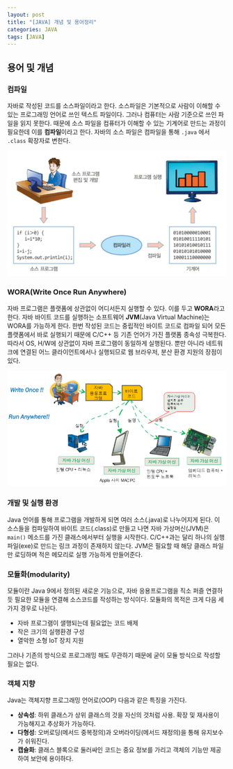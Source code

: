 ```yaml
---
layout: post
title: "[JAVA] 개념 및 용어정리"
categories: JAVA
tags: [JAVA]
---
```


## **용어 및 개념**  
   
 
  
### **컴파일**

자바로 작성된 코드를 소스파일이라고 한다. 소스파일은 기본적으로 사람이 이해할 수 있는 프로그래밍 언어로 쓰인 텍스트 파일이다. 그러나 컴퓨터는 사람 기준으로 쓰인 파일을 읽지 못한다. 
때문에 소스 파일을 컴퓨터가 이해할 수 있는 기계어로 만드는 과정이 필요한데 이를 **컴파일**이라고 한다. 자바의 소스 파일은 컴파일을 통해 `.java` 에서 `.class` 확장자로 변한다.

![image1](/assets/images/JavaImages/17.png)
    
  
### **WORA(Write Once Run Anywhere)**  

 자바 프로그램은 플랫폼에 상관없이 어디서든지 실행할 수 있다. 이를 두고 **WORA**라고 한다. 자바 바이트 코드를 실행하는 소프트웨어 **JVM**(Java Virtual Machine)는 WORA를 가능하게 한다. 
 한번 작성된 코드는 중립적인 바이트 코드로 컴파일 되어 모든 플랫폼에서 바로 실행되기 때문에 C/C++ 등 기존 언어가 가진 플랫폼 종속성 극복한다. 
 따라서 OS, H/W에 상관없이 자바 프로그램이 동일하게 실행된다. 뿐만 아니라 네트워크에 연결된 어느 클라이언트에서나 실행되므로 웹 브라우저, 분산 환경 지원의 장점이 있다. 
  
![image2](/assets/images/JavaImages/18.png) 


### **개발 및 실행 환경**
  
 Java 언어를 통해 프로그램을 개발하게 되면 여러 소스(.java)로 나누어지게 된다. 이 소스들을 컴파일하여 바이트 코드(.class)로 만들고 나면 자바 가상머신(JVM)은 
 `main()` 메소드를 가진 클래스에서부터 실행을 시작한다. C/C++과는 달리 하나의 실행 파일(exe)로 만드는 링크 과정이 존재하지 않는다. 
 JVM은 필요할 때 해당 클래스 파일만 로딩하며 적은 메모리로 실행 가능하게 만들어준다.
  
  
### **모듈화(modularity)**
   
 모듈이란 Java 9에서 정의된 새로운 기능으로, 자바 응용프로그램을 직소 퍼즐 연결하듯 필요한 모듈을 연결해 소스코드를 작성하는 방식이다. 모듈화의 목적은 크게 다음 세 가지 경우로 나뉜다.

- 자바 프로그램이 샐행되는데 필요없는 코드 배제
- 작은 크기의 실행환경 구성
- 열악한 소형 IoT 장치 지원

그러나 기존의 방식으로 프로그래밍 해도 무관하기 때문에 굳이 모듈 방식으로 작성할 필요는 없다.
  
### **객체 지향**

  Java는 객체지향 프로그래밍 언어로(OOP) 다음과 같은 특징을 가진다.

- **상속성**: 하위 클래스가 상위 클래스의 것을 자신의 것처럼 사용. 확장 및 재사용이 가능해지고 추상화가 가능하다.
- **다형성**: 오버로딩(메서드 중복정의)과 오버라이딩(메서드 재정의)을 통해 유지보수가 쉬워진다.
- **캡슐화**: 클래스 블록으로 둘러싸인 코드는 중요 정보를 가리고 객체의 기능만 제공하여 보안에 용이하다.
  
  

    
  
   
    
  
    
    
  
